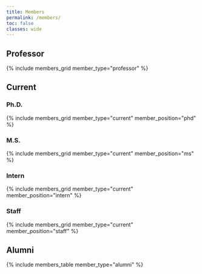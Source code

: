 ```yaml
---
title: Members
permalink: /members/
toc: false
classes: wide
---
```

## Professor
{% include members_grid member_type="professor" %}
## Current
### Ph.D.
{% include members_grid member_type="current" member_position="phd" %}
### M.S.
{% include members_grid member_type="current" member_position="ms" %}
### Intern
{% include members_grid member_type="current" member_position="intern" %}
### Staff
{% include members_grid member_type="current" member_position="staff" %}

## Alumni
{% include members_table member_type="alumni" %}